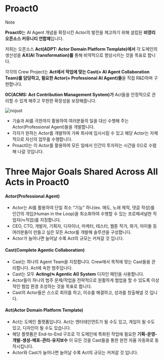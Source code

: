 # Proact0
> [!NOTE]
> **Proact0**는 AI Agent 개념을 확장시킨 Actor의 발전을 제고하기 위해 설립된 **비영리 오픈소스 커뮤니티 연합체**입니다.
> 
> 저희는 오픈소스 **Act(ADPT: Actor Domain Platform Template)에서** 각 도메인의 생산성을 **AX(AI Transformation)를** 통해 비약적으로 향상시키는 것을 목표로 합니다.
> 
> 각각의 Crew Project는 **Act에서 작업에 맞는 Cast(≈ AI Agent Collaboration Team)를 담당하고, 필요한 Actor(≈ Professional AI Agent)들**을 직접 R&D하며 구현합니다.
> 
> **0C(ACMS: Act Contribution Management System)가** Act들을 안정적으로 관리할 수 있게 해주고 무한한 확장성을 보장해줍니다.
>

![nojust](https://github.com/user-attachments/assets/efaeeb15-1f1d-49a0-80ab-715b12006bc2)

- 기술과 AI를 극한까지 활용하여 여러분들의 일을 대신 수행해 주는 Actor(Professional Agent)들을 개발합니다.
- 각자가 원하는 Actor를 개발하여 가짜 회사에 입사시킬 수 있고 해당 Actor는 자체적으로 자신의 업무를 수행합니다.
- Proact0는 이 Actor를 활용하여 모든 일에서 인간이 투자하는 시간을 0으로 수렴해 나갈 것입니다.

# Three Major Goals Shared Across All Acts in Proact0

#### Actor(Professional Agent)

- Actor는 AI를 활용하여 단일 최소 “기능” 하나(ex. 매도, 노래 제작, 댓글 작성)를 인간의 개입(Human in the Loop)을 최소화하여 수행할 수 있는 프로페셔널한 작업자(≒직업)를 지칭합니다.
- CEO, CTO, 개발자, 기획자, 디자이너, 마케터, 테스터, 웹툰 작가, 화가, 아이돌 등 여러분들이 만들고 싶은 모든 Actor를 개발해 솔루션을 구성합니다.
- Actor가 늘어나면 늘어날 수록 Act의 규모는 커져갈 것 입니다.

#### Cast(Complete Agentic Collaboration)

- Cast는 하나의 Agent Team을 지칭합니다. Crew에서 목적에 맞는 Cast들을 관리합니다. Act에 속한 범주입니다.
- Cast는 모두 **Acting(≒ Agentic AI) System** 디자인 패턴을 사용합니다.
- Actor들이 하나의 범주 문제/작업을 전략적으로 원활하게 협업을 할 수 있도록 이상적인 협업 환경 조성하는 것을 목표로 합니다.
- Cast의 Actor들은 스스로 회의를 하고, 이슈를 해결하고, 성과를 창출해낼 것 입니다.

#### Act(Actor Domain Platform Template)

- Act는 도메인 플랫폼입니다. Act는 엔터테인먼트가 될 수도 있고, 게임이 될 수도 있고, 디자인이 될 수도 있습니다.
- 해당 플랫폼은 End-to-End 구조로 각 도메인에 특화된 작업에 필요한 **기획-운영-개발-생성-배포-관리-유지보수** 이 모든 것을 Cast들을 통한 완전 자율 자동화로 동작시킵니다.
- Actor와 Cast가 늘어나면 늘어날 수록 Act의 규모는 커져갈 것 입니다.
